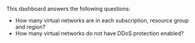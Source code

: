 This dashboard answers the following questions:

- How many virtual networks are in each subscription, resource group and region?
- How many virtual networks do not have DDoS protection enabled?
